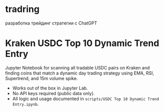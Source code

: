 # tradring
разработка трейдинг стратегии с ChatGPT

# Kraken USDC Top 10 Dynamic Trend Entry

Jupyter Notebook for scanning all tradable USDC pairs on Kraken and finding coins that match a dynamic day trading strategy using EMA, RSI, Supertrend, and 15m volume spike. 

- Works out of the box in Jupyter Lab.
- No API keys required (public data only).
- All logic and usage documented in `scripts/USDC Top 10 Dynamic Trend Entry.ipynb`.
